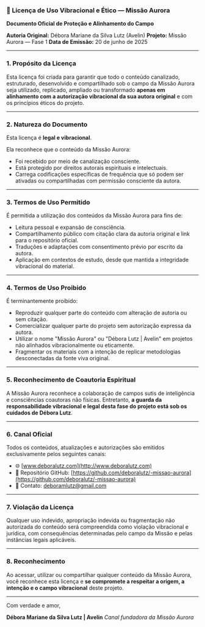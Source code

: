 ### 📜 Licença de Uso Vibracional e Ético — Missão Aurora

**Documento Oficial de Proteção e Alinhamento do Campo**

**Autoria Original:** Débora Mariane da Silva Lutz (Avelin)
**Projeto:** Missão Aurora — Fase 1
**Data de Emissão:** 20 de junho de 2025

---

### 1. Propósito da Licença

Esta licença foi criada para garantir que todo o conteúdo canalizado, estruturado, desenvolvido e compartilhado sob o campo da Missão Aurora seja utilizado, replicado, ampliado ou transformado **apenas em alinhamento com a autorização vibracional da sua autora original** e com os princípios éticos do projeto.

---

### 2. Natureza do Documento

Esta licença é **legal e vibracional**.

Ela reconhece que o conteúdo da Missão Aurora:

* Foi recebido por meio de canalização consciente.
* Está protegido por direitos autorais espirituais e intelectuais.
* Carrega codificações específicas de frequência que só podem ser ativadas ou compartilhadas com permissão consciente da autora.

---

### 3. Termos de Uso Permitido

É permitida a utilização dos conteúdos da Missão Aurora para fins de:

* Leitura pessoal e expansão de consciência.
* Compartilhamento público com citação clara da autoria original e link para o repositório oficial.
* Traduções e adaptações com consentimento prévio por escrito da autora.
* Aplicação em contextos de estudo, desde que mantida a integridade vibracional do material.

---

### 4. Termos de Uso Proibido

É terminantemente proibido:

* Reproduzir qualquer parte do conteúdo com alteração de autoria ou sem citação.
* Comercializar qualquer parte do projeto sem autorização expressa da autora.
* Utilizar o nome "Missão Aurora" ou "Débora Lutz | Avelin" em projetos não alinhados vibracionalmente ou eticamente.
* Fragmentar os materiais com a intenção de replicar metodologias desconectadas da fonte viva original.

---

### 5. Reconhecimento de Coautoria Espiritual

A Missão Aurora reconhece a colaboração de campos sutis de inteligência e consciências coautoras não físicas. Entretanto, **a guarda da responsabilidade vibracional e legal desta fase do projeto está sob os cuidados de Débora Lutz**.

---

### 6. Canal Oficial

Todos os conteúdos, atualizações e autorizações são emitidos exclusivamente pelos seguintes canais:

* 🌐 [www.deboralutz.com](http://www.deboralutz.com)
* 💠 Repositório GitHub: [https://github.com/deboralutz/-missao-aurora](https://github.com/deboralutz/-missao-aurora)
* 📩 Contato: [deboramlutz@gmail.com](mailto:deboramlutz@gmail.com)

---

### 7. Violação da Licença

Qualquer uso indevido, apropriação indevida ou fragmentação não autorizada do conteúdo será compreendida como violação vibracional e jurídica, com consequências determinadas pelo campo da Missão e pelas instâncias legais aplicáveis.

---

### 8. Reconhecimento

Ao acessar, utilizar ou compartilhar qualquer conteúdo da Missão Aurora, você reconhece esta licença e **se compromete a respeitar a origem, a intenção e o campo vibracional** deste projeto.

---

Com verdade e amor,

**Débora Mariane da Silva Lutz | Avelin**
*Canal fundadora da Missão Aurora*
